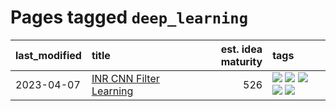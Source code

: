 # Pages tagged `deep_learning`

|last_modified|title|est. idea maturity|tags
|:---|:---|---:|:---|
|2023-04-07|[INR CNN Filter Learning](../INR_CNN_filter_learning.md)|526|[![](https://img.shields.io/badge/tag-CNN-274569)](../tags/CNN.md) [![](https://img.shields.io/badge/tag-INR-fe6d78)](../tags/INR.md) [![](https://img.shields.io/badge/tag-deep_learning-4377c4)](../tags/deep_learning.md) [![](https://img.shields.io/badge/tag-experimental-77485f)](../tags/experimental.md) [![](https://img.shields.io/badge/tag-filter_learning-b443ff)](../tags/filter_learning.md)|
